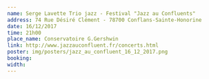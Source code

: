 ```yaml
---
name: Serge Lavette Trio jazz - Festival "Jazz au Confluents"
address: 74 Rue Désiré Clément - 78700 Conflans-Sainte-Honorine
date: 16/12/2017
time: 21h00
place_name: Conservatoire G.Gershwin
link: http://www.jazzauconfluent.fr/concerts.html
poster: img/posters/jazz_au_confluent_16_12_2017.png
booking:
width:
---
```

